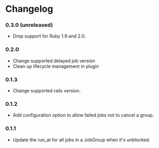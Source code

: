# Changelog

### 0.3.0 (unreleased)
* Drop support for Ruby 1.9 and 2.0.

### 0.2.0
* Change supported delayed job version
* Clean up lifecycle management in plugin

### 0.1.3
* Change supported rails version.

### 0.1.2
* Add configuration option to allow failed jobs not to cancel a group.

### 0.1.1 
* Update the run_at for all jobs in a JobGroup when it's unblocked.
